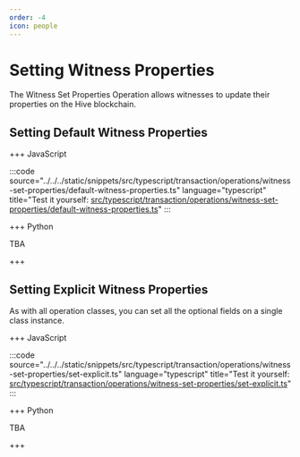 ```yaml
---
order: -4
icon: people
---
```


# Setting Witness Properties

The Witness Set Properties Operation allows witnesses to update their properties on the Hive blockchain.

## Setting Default Witness Properties

+++ JavaScript

:::code source="../../../static/snippets/src/typescript/transaction/operations/witness-set-properties/default-witness-properties.ts" language="typescript" title="Test it yourself: [src/typescript/transaction/operations/witness-set-properties/default-witness-properties.ts](https://stackblitz.com/github/openhive-network/wax-doc-snippets?file=src%2Ftypescript%2Ftransaction%2Foperations%2Fwitness-set-properties%2Fdefault-witness-properties.ts&startScript=test-transaction-operations-default-witness-properties)" :::

+++ Python

TBA

+++

## Setting Explicit Witness Properties

As with all operation classes, you can set all the optional fields on a single class instance.

+++ JavaScript

:::code source="../../../static/snippets/src/typescript/transaction/operations/witness-set-properties/set-explicit.ts" language="typescript" title="Test it yourself: [src/typescript/transaction/operations/witness-set-properties/set-explicit.ts](https://stackblitz.com/github/openhive-network/wax-doc-snippets?file=src%2Ftypescript%2Ftransaction%2Foperations%2Fwitness-set-properties%2Fset-explicit.ts&startScript=test-transaction-operations-set-explicit)" :::

+++ Python

TBA

+++
